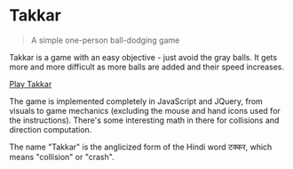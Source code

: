 # Takkar

> A simple one-person ball-dodging game

Takkar is a game with an easy objective - just avoid the gray balls. It gets
more and more difficult as more balls are added and their speed increases.

[Play Takkar](http://ajay-gandhi.github.io/takkar/)

The game is implemented completely in JavaScript and JQuery, from visuals to
game mechanics (excluding the mouse and hand icons used for the instructions).
There's some interesting math in there for collisions and direction computation.

The name "Takkar" is the anglicized form of the Hindi word टक्कर, which means
"collision" or "crash".
